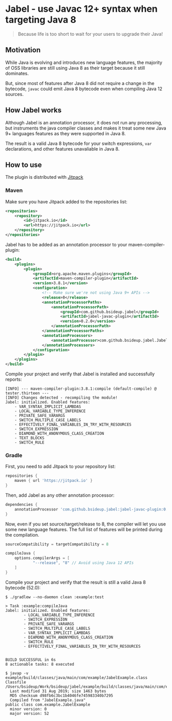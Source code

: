 # Jabel - use Javac 12+ syntax when targeting Java 8

> Because life is too short to wait for your users to upgrade their Java!


## Motivation

While Java is evolving and introduces new language features, the majority of OSS libraries
are  still using Java 8 as their target because it still dominates.

But, since most of features after Java 8 did not require a change in the bytecode,
`javac` could emit Java 8 bytecode even when compiling Java 12 sources.

## How Jabel works

Although Jabel is an annotation processor, it does not run any processing,
but instruments the java compiler classes and makes it treat some new Java 9+ languages features
as they were supported in Java 8.

The result is a valid Java 8 bytecode for your switch expressions, `var` declarations,
and other features unavaliable in Java 8.

## How to use

The plugin is distributed with [Jitpack](https://jitpack.io)

### Maven
Make sure you have Jitpack added to the repositories list:
```xml
<repositories>
    <repository>
        <id>jitpack.io</id>
        <url>https://jitpack.io</url>
    </repository>
</repositories>
```

Jabel has to be added as an annotation processor to your maven-compiler-plugin:
```xml
<build>
    <plugins>
        <plugin>
            <groupId>org.apache.maven.plugins</groupId>
            <artifactId>maven-compiler-plugin</artifactId>
            <version>3.8.1</version>
            <configuration>
                <!-- Make sure we're not using Java 9+ APIs -->
                <release>8</release>
                <annotationProcessorPaths>
                    <annotationProcessorPath>
                        <groupId>com.github.bsideup.jabel</groupId>
                        <artifactId>jabel-javac-plugin</artifactId>
                        <version>0.2.0</version>
                    </annotationProcessorPath>
                </annotationProcessorPaths>
                <annotationProcessors>
                    <annotationProcessor>com.github.bsideup.jabel.JabelJavacProcessor</annotationProcessor>
                </annotationProcessors>
            </configuration>
        </plugin>
    </plugins>
</build>
```

Compile your project and verify that Jabel is installed and successfully reports:
```
[INFO] --- maven-compiler-plugin:3.8.1:compile (default-compile) @ tester.thirteen ---
[INFO] Changes detected - recompiling the module!
Jabel: initialized. Enabled features:
	- VAR_SYNTAX_IMPLICIT_LAMBDAS
	- LOCAL_VARIABLE_TYPE_INFERENCE
	- PRIVATE_SAFE_VARARGS
	- SWITCH_MULTIPLE_CASE_LABELS
	- EFFECTIVELY_FINAL_VARIABLES_IN_TRY_WITH_RESOURCES
	- SWITCH_EXPRESSION
	- DIAMOND_WITH_ANONYMOUS_CLASS_CREATION
	- TEXT_BLOCKS
	- SWITCH_RULE
```

### Gradle
First, you need to add Jitpack to your repository list:
```groovy
repositories {
    maven { url 'https://jitpack.io' }
}
```

Then, add Jabel as any other annotation processor:
```groovy
dependencies {
    annotationProcessor 'com.github.bsideup.jabel:jabel-javac-plugin:0.2.0'
}
```

Now, even if you set source/target/release to 8, the compiler will let you use some new language features.
The full list of features will be printed during the compilation.
```groovy
sourceCompatibility = targetCompatibility = 8

compileJava {
    options.compilerArgs = [
            "--release", "8" // Avoid using Java 12 APIs
    ]
}
```

Compile your project and verify that the result is still a valid Java 8 bytecode (52.0):
```shell script
$ ./gradlew --no-daemon clean :example:test

> Task :example:compileJava
Jabel: initialized. Enabled features:
        - LOCAL_VARIABLE_TYPE_INFERENCE
        - SWITCH_EXPRESSION
        - PRIVATE_SAFE_VARARGS
        - SWITCH_MULTIPLE_CASE_LABELS
        - VAR_SYNTAX_IMPLICIT_LAMBDAS
        - DIAMOND_WITH_ANONYMOUS_CLASS_CREATION
        - SWITCH_RULE
        - EFFECTIVELY_FINAL_VARIABLES_IN_TRY_WITH_RESOURCES


BUILD SUCCESSFUL in 6s
8 actionable tasks: 8 executed

$ javap -v example/build/classes/java/main/com/example/JabelExample.class
Classfile /Users/bsideup/Work/bsideup/jabel/example/build/classes/java/main/com/example/JabelExample.class
  Last modified 31 Aug 2019; size 1463 bytes
  MD5 checksum d98fb6c3bc1b4046fe745983340b7295
  Compiled from "JabelExample.java"
public class com.example.JabelExample
  minor version: 0
  major version: 52
```